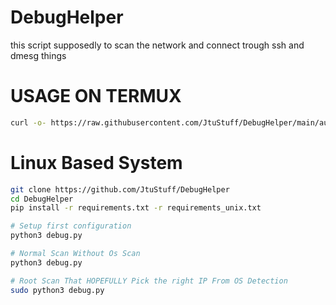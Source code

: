 # DebugHelper
this script supposedly to scan the network and connect trough ssh and dmesg things 


# USAGE ON TERMUX
```sh
curl -o- https://raw.githubusercontent.com/JtuStuff/DebugHelper/main/autoinstall.sh | bash
```

# Linux Based System
```sh
git clone https://github.com/JtuStuff/DebugHelper
cd DebugHelper
pip install -r requirements.txt -r requirements_unix.txt

# Setup first configuration
python3 debug.py

# Normal Scan Without Os Scan
python3 debug.py

# Root Scan That HOPEFULLY Pick the right IP From OS Detection
sudo python3 debug.py
```